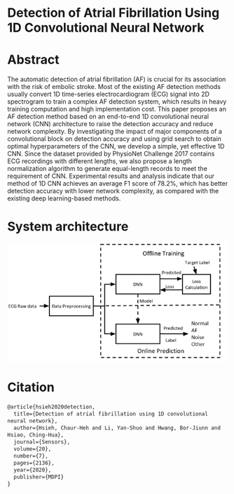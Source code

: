 # Detection of Atrial Fibrillation Using 1D Convolutional Neural Network
# Abstract
The automatic detection of atrial fibrillation (AF) is crucial for its association with the risk of embolic stroke. Most of the existing AF detection methods usually convert 1D time-series electrocardiogram (ECG) signal into 2D spectrogram to train a complex AF detection system, which results in heavy training computation and high implementation cost. This paper proposes an AF detection method based on an end-to-end 1D convolutional neural network (CNN) architecture to raise the detection accuracy and reduce network complexity. By investigating the impact of major components of a convolutional block on detection accuracy and using grid search to obtain optimal hyperparameters of the CNN, we develop a simple, yet effective 1D CNN. Since the dataset provided by PhysioNet Challenge 2017 contains ECG recordings with different lengths, we also propose a length normalization algorithm to generate equal-length records to meet the requirement of CNN. Experimental results and analysis indicate that our method of 1D CNN achieves an average F1 score of 78.2%, which has better detection accuracy with lower network complexity, as compared with the existing deep learning-based methods.

# System architecture
![](system%20architecture.png)

# Citation
```
@article{hsieh2020detection,
  title={Detection of atrial fibrillation using 1D convolutional neural network},
  author={Hsieh, Chaur-Heh and Li, Yan-Shuo and Hwang, Bor-Jiunn and Hsiao, Ching-Hua},
  journal={Sensors},
  volume={20},
  number={7},
  pages={2136},
  year={2020},
  publisher={MDPI}
}
```
